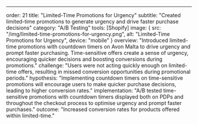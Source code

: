 ---
order: 21
title: "Limited-Time Promotions for Urgency"
subtitle: "Created limited-time promotions to generate urgency and drive faster purchase decisions"
category: "A/B Testing"
tools: [Shopify]
image: {
    src: "/img/limited-time-promotions-for-urgency.png",
    alt: "Limited-Time Promotions for Urgency",
    device: "mobile"
}
overview: "Introduced limited-time promotions with countdown timers on Avon Malta to drive urgency and prompt faster purchasing. Time-sensitive offers create a sense of urgency, encouraging quicker decisions and boosting conversions during promotions."
challenge: "Users were not acting quickly enough on limited-time offers, resulting in missed conversion opportunities during promotional periods."
hypothesis: "Implementing countdown timers on time-sensitive promotions will encourage users to make quicker purchase decisions, leading to higher conversion rates."
implementation: "A/B tested time-sensitive promotions with countdown timers displayed both on PDPs and throughout the checkout process to optimise urgency and prompt faster purchases."
outcome: "Increased conversion rates for products offered within limited-time."